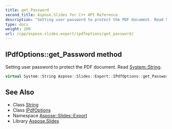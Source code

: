 ```yaml
---
title: get_Password
second_title: Aspose.Slides for C++ API Reference
description: "Setting user password to protect the PDF document. Read System::String."
type: docs
weight: 209
url: /cpp/aspose.slides.export/ipdfoptions/get_password/
---
```

## IPdfOptions::get_Password method


Setting user password to protect the PDF document. Read [System::String](../../../system/string/).

```cpp
virtual System::String Aspose::Slides::Export::IPdfOptions::get_Password()=0
```

## See Also

* Class [String](../../../system/string/)
* Class [IPdfOptions](../)
* Namespace [Aspose::Slides::Export](../../)
* Library [Aspose.Slides](../../../)
